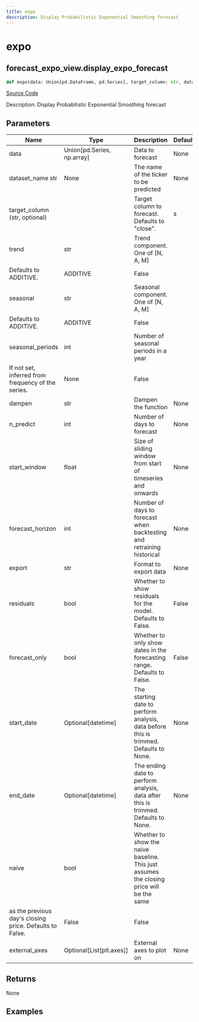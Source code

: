 ```yaml
---
title: expo
description: Display Probabilistic Exponential Smoothing forecast
---
```

# expo

## forecast_expo_view.display_expo_forecast

```python
def expo(data: Union[pd.DataFrame, pd.Series], target_column: str, dataset_name: str, trend: str, seasonal: str, seasonal_periods: int, dampen: str, n_predict: int, start_window: float, forecast_horizon: int, export: str, residuals: bool, forecast_only: bool, start_date: Union[datetime.datetime, NoneType], end_date: Union[datetime.datetime, NoneType], naive: bool, export_pred_raw: bool, external_axes: Union[List[axes], NoneType]) -> None:
```
[Source Code](https://github.com/OpenBB-finance/OpenBBTerminal/tree/main/openbb_terminal/forecast/expo_view.py#L19)

Description: Display Probabilistic Exponential Smoothing forecast

## Parameters

| Name | Type | Description | Default | Optional |
| ---- | ---- | ----------- | ------- | -------- |
| data | Union[pd.Series, np.array] | Data to forecast | None | False |
| dataset_name str | None | The name of the ticker to be predicted | None | None |
| target_column (str, optional) |  | Target column to forecast. Defaults to "close". | s | False |
| trend | str | Trend component.  One of [N, A, M]
Defaults to ADDITIVE. | ADDITIVE | False |
| seasonal | str | Seasonal component.  One of [N, A, M]
Defaults to ADDITIVE. | ADDITIVE | False |
| seasonal_periods | int | Number of seasonal periods in a year
If not set, inferred from frequency of the series. | None | False |
| dampen | str | Dampen the function | None | False |
| n_predict | int | Number of days to forecast | None | False |
| start_window | float | Size of sliding window from start of timeseries and onwards | None | False |
| forecast_horizon | int | Number of days to forecast when backtesting and retraining historical | None | False |
| export | str | Format to export data | None | False |
| residuals | bool | Whether to show residuals for the model. Defaults to False. | False | False |
| forecast_only | bool | Whether to only show dates in the forecasting range. Defaults to False. | False | False |
| start_date | Optional[datetime] | The starting date to perform analysis, data before this is trimmed. Defaults to None. | None | False |
| end_date | Optional[datetime] | The ending date to perform analysis, data after this is trimmed. Defaults to None. | None | False |
| naive | bool | Whether to show the naive baseline. This just assumes the closing price will be the same
as the previous day's closing price. Defaults to False. | False | False |
| external_axes | Optional[List[plt.axes]] | External axes to plot on | None | False |

## Returns

None

## Examples

